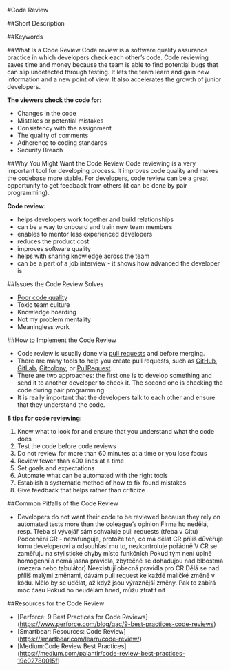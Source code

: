 #Code Review

##Short Description

##Keywords

##What Is a Code Review
Code review is a software quality assurance practice in which developers check each other’s code. Code reviewing saves time and money because the team is able to find potential bugs that can slip undetected through testing. It lets the team learn and gain new information and a new point of view. It also accelerates the growth of junior developers.

**The viewers check the code for:**
- Changes in the code
- Mistakes or potential mistakes
- Consistency with the assignment
- The quality of comments
- Adherence to coding standards
- Security Breach

##Why You Might Want the Code Review
Code reviewing is a very important tool for developing process. It improves code quality and makes the codebase more stable. For developers, code review can be a great opportunity to get feedback from others (it can be done by pair programming).

**Code review:**
- helps developers work together and build relationships
- can be a way to onboard and train new team members
- enables to mentor less experienced developers
- reduces the product cost
- improves software quality
- helps with sharing knowledge across the team
- can be a part of a job interview - it shows how advanced the developer is

##Issues the Code Review Solves
- [Poor code quality](/issues/poor-code-quality)
- Toxic team culture
- Knowledge hoarding
- Not my problem mentality
- Meaningless work

##How to Implement the Code Review
- Code review is usually done via [pull requests](/practices/pull-requests) and before merging.
- There are many tools to help you create pull requests, such as [GitHub](https://github.com/), [GitLab](https://about.gitlab.com/), [Gitcolony](https://www.gitcolony.com/), or [PullRequest](https://www.pullrequest.com/).
- There are two approaches: the first one is to develop something and send it to another developer to check it. The second one is checking the code during pair programming.
- It is really important that the developers talk to each other and ensure that they understand the code.

**8 tips for code reviewing:**
1. Know what to look for and ensure that you understand what the code does
2. Test the code before code reviews
3. Do not review for more than 60 minutes at a time or you lose focus
4. Review fewer than 400 lines at a time
5. Set goals and expectations
6. Automate what can be automated with the right tools
7. Establish a systematic method of how to fix found mistakes
8. Give feedback that helps rather than criticize

##Common Pitfalls of the Code Review
- Developers do not want their code to be reviewed because they rely on automated tests more than the coleague’s opinion
Firma ho nedělá, resp. Třeba si vývojář sám schvaluje pull requests (třeba v Gitu)
Podcenění CR - nezafunguje, protože ten, co má dělat CR příliš důvěřuje tomu developerovi a odsouhlasí mu to, nezkontroluje pořádně
V CR se zaměřuju na stylistické chyby místo funkčních
Pokud tým není úplně homogenní a nemá jasná pravidla, zbytečně se dohadujou nad blbostma (mezera nebo tabulátor)
Neexistují obecná pravidla pro CR
Dělá se nad příliš malými změnami, dávám pull request ke každé maličké změně v kódu. Mělo by se udělat, až když jsou výraznější změny. Pak to zabírá moc času
Pokud ho neudělám hned, můžu ztratit nit

##Resources for the Code Review
- [Perforce: 9 Best Practices for Code Reviews] (https://www.perforce.com/blog/qac/9-best-practices-code-reviews)
- [Smartbear: Resources: Code Review] (https://smartbear.com/learn/code-review/)
- [Medium:Code Review Best Practices] (https://medium.com/palantir/code-review-best-practices-19e02780015f)

